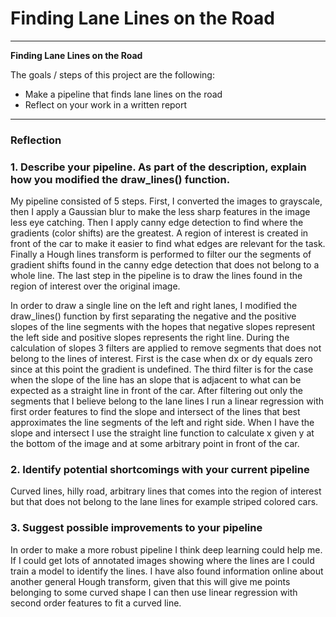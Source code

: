 # **Finding Lane Lines on the Road** 

---

**Finding Lane Lines on the Road**

The goals / steps of this project are the following:
* Make a pipeline that finds lane lines on the road
* Reflect on your work in a written report

---

### Reflection

### 1. Describe your pipeline. As part of the description, explain how you modified the draw_lines() function.

My pipeline consisted of 5 steps. First, I converted the images to grayscale, then I 
apply a Gaussian blur to make the less sharp features in the image less eye catching.
Then I apply canny edge detection to find where the gradients (color shifts) are the greatest. A region of interest is created in front of the car to make it easier to find what edges are relevant for the task. Finally a Hough lines transform is performed to
filter our the segments of gradient shifts found in the canny edge detection that does not belong to a whole line. The last step in the pipeline is to draw the lines found in the region of interest over the original image.

In order to draw a single line on the left and right lanes, I modified the draw_lines() function by first separating the negative and the positive slopes of the line segments with the hopes that negative slopes represent the left side and positive slopes represents the right line. 
During the calculation of slopes 3 filters are applied to remove segments that does not belong to the lines of interest. First is the case when dx or dy equals zero since at this point the gradient is undefined. The third filter is for the case when the slope of the line has an slope that is adjacent to what can be expected as a
straight line in front of the car.
After filtering out only the segments that I believe belong to the lane lines I run a
linear regression with first order features to find the slope and intersect of the lines that best approximates the line segments of the left and right side. When I have the slope and intersect I use the straight line function to calculate x given y at the bottom of the
image and at some arbitrary point in front of the car.

### 2. Identify potential shortcomings with your current pipeline

Curved lines, hilly road, arbitrary lines that comes into the region of interest
but that does not belong to the lane lines for example striped colored cars.

### 3. Suggest possible improvements to your pipeline

In order to make a more robust pipeline I think deep learning could help me. If I
could get lots of annotated images showing where the lines are I could train a model to identify the lines. I have also found information online about another general
Hough transform, given that this will give me points belonging to some curved shape I
can then use linear regression with second order features to fit a curved line.